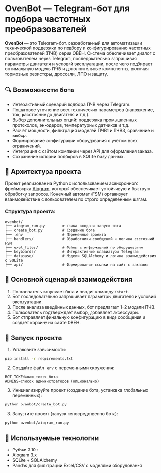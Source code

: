 
# OvenBot — Telegram-бот для подбора частотных преобразователей

**OvenBot** — это Telegram-бот, разработанный для автоматизации технической поддержки по подбору и конфигурированию частотных преобразователей (ПЧВ) серии ОВЕН. Система обеспечивает диалог с пользователем через Telegram, последовательно запрашивая параметры двигателя и условий эксплуатации, после чего подбирает оптимальную модель ПЧВ и дополнительные компоненты, включая тормозные резисторы, дроссели, ЛПО и защиту.

## 🔍 Возможности бота

- Интерактивный сценарий подбора ПЧВ через Telegram.
- Пошаговое уточнение всех технических параметров (напряжение, ток, расстояние до двигателя и т.д.).
- Выбор дополнительных опций: поддержка промышленных протоколов, энкодеров, температурных датчиков и т.д.
- Расчёт мощности, фильтрация моделей ПЧВ1 и ПЧВ3, сравнение и выбор.
- Формирование конфигурации оборудования с учётом всех ограничений.
- Интеграция с сайтом компании через API для оформления заказа.
- Сохранение истории подборов в SQLite базу данных.

## 🧱 Архитектура проекта

Проект реализован на Python с использованием асинхронного фреймворка [Aiogram](https://github.com/aiogram/aiogram), который обеспечивает устойчивую и быструю обработку запросов. Конечный автомат (FSM) организует взаимодействие с пользователем по строго определённым шагам.

### Структура проекта:

```
ovenbot/
├── aiogram_run.py        # Точка входа и запуск бота
├── create_bot.py         # Создание бота
├── .env                  # Переменные проекта
├── handlers/             # Обработчики сообщений и логика состояний FSM
├── exel_files/           # Файлы с информацией по оборудованию
├── keyboards/            # Интерактивные клавиатуры Telegram
├── database/             # Модели SQLAlchemy и логика взаимодействия с SQLite
├── api/                  # Формирование ссылки на сайт с заказом
```

## 💬 Основной сценарий взаимодействия

1. Пользователь запускает бота и вводит команду `/start`.
2. Бот последовательно запрашивает параметры двигателя и условий эксплуатации.
3. После анализа введённых данных, бот предлагает 1–2 модели ПЧВ.
4. Пользователь подтверждает выбор, добавляет аксессуары.
5. Бот отправляет финальную конфигурацию в виде сообщения и создаёт корзину на сайте ОВЕН.

## 🚀 Запуск проекта

1. Установите зависимости:
```bash
pip install -r requirements.txt
```

2. Создайте файл `.env` с переменными окружения:
```env
BOT_TOKEN=ваш_токен_бота
ADMINS=список_администраторов (опционально)
```

3. Инициализируйте проект (создание бота, установка глобальных переменных):
```bash
python ovenbot/create_bot.py
```

3. Запустите проект (запуск непосредственно бота):
```bash
python ovenbot/aiogram_run.py
```

## 📌 Используемые технологии

- Python 3.10+
- Aiogram 3.x
- SQLite + SQLAlchemy
- Pandas для фильтрации Excel/CSV с моделями оборудования

